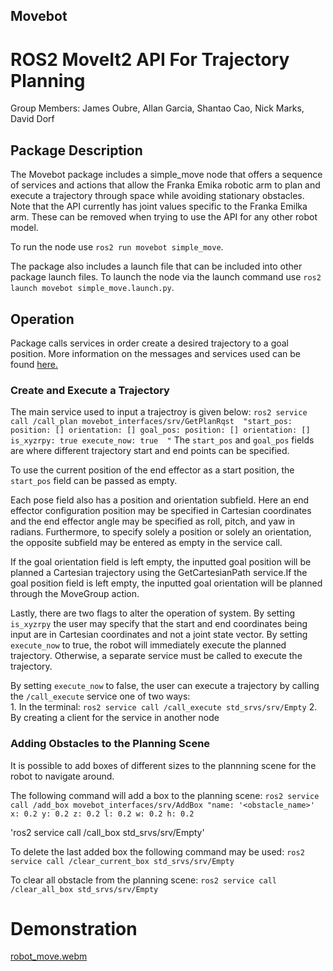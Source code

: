 ## Movebot
# ROS2 MoveIt2 API For Trajectory Planning 

Group Members: James Oubre, Allan Garcia, Shantao Cao, Nick Marks, David Dorf

## Package Description
The Movebot package includes a simple_move node that offers a sequence of services and actions that allow the 
Franka Emika robotic arm to plan and execute a trajectory through space while avoiding stationary obstacles. 
Note that the API currently  has joint values specific to the Franka Emilka arm. These can be removed when trying 
to use the API for any other robot model. 

To run the node use `ros2 run movebot simple_move`. 

The package also includes a launch file that can be included into other package launch files.
To launch the node via the launch command use `ros2 launch movebot simple_move.launch.py`. 

## Operation
Package calls services in order create a desired trajectory to a goal position. More information on the messages and services used can be found [here.](./movebot_interfaces) 


### Create and Execute a Trajectory
The main service used to input a trajectroy is given below:
`
    ros2 service call /call_plan movebot_interfaces/srv/GetPlanRqst 
    "start_pos:
    position: []
    orientation: []
    goal_pos:
    position: []
    orientation: []
    is_xyzrpy: true
    execute_now: true 
    "
`
The `start_pos` and `goal_pos` fields are where different trajectory start and end points can be 
specified. 

To use the current position of the end effector as a start position, the `start_pos` field can
be passed as empty.

Each pose field also has a position and orientation subfield. Here an end effector configuration
position may be specified in Cartesian coordinates and the end effector angle may be specified
as roll, pitch, and yaw in radians. Furthermore, to specify solely a position or solely an 
orientation, the opposite subfield may be entered as empty in the service call.

If the goal orientation field is left empty, the inputted goal position will be planned 
a Cartesian trajectory using the GetCartesianPath service.If the goal position field is left 
empty, the inputted goal orientation will be planned through the MoveGroup action.

Lastly, there are two flags to alter the operation of system. By setting `is_xyzrpy` the user may
specify that the start and end coordinates being input are in Cartesian coordinates and not a
joint state vector. By setting `execute_now` to true, the robot will immediately execute the planned
trajectory. Otherwise, a separate service must be called to execute the trajectory.

By setting `execute_now` to false, the user can execute a trajectory by calling the `/call_execute` service
one of two ways: <br />
    1. In the terminal: `ros2 service call /call_execute std_srvs/srv/Empty`
    2. By creating a client for the service in another node


### Adding Obstacles to the Planning Scene
It is possible to add boxes of different sizes to the plannning scene for the robot to navigate 
around.

The following command will add a box to the planning scene:
`
        ros2 service call /add_box movebot_interfaces/srv/AddBox "name: '<obstacle_name>'
        x: 0.2
        y: 0.2
        z: 0.2
        l: 0.2
        w: 0.2
        h: 0.2
`

'ros2 service call /call_box std_srvs/srv/Empty'

To delete the last added box the following command may be used:
`ros2 service call /clear_current_box std_srvs/srv/Empty `

To clear all obstacle from the planning scene:
`ros2 service call /clear_all_box std_srvs/srv/Empty`

# Demonstration

[robot_move.webm](https://user-images.githubusercontent.com/46512429/201226143-f7d638e7-5f5c-4de6-9c8c-1f0e36112dcc.webm)
